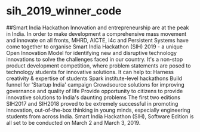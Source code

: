 # sih_2019_winner_code
##Smart India Hackathon
Innovation and entrepreneurship are at the peak in India. In order to make development a comprehensive mass movement and innovate on all fronts, MHRD, AICTE, i4c and Persistent Systems have come together to organise Smart India Hackathon (SIH) 2019 - a unique Open Innovation Model for identifying new and disruptive technology innovations to solve the challenges faced in our country. It's a non-stop product development competition, where problem statements are posed to technology students for innovative solutions. It can help to:
Harness creativity & expertise of students
Spark institute-level hackathons
Build funnel for 'Startup India' campaign
Crowdsource solutions for improving governance and quality of life
Provide opportunity to citizens to provide innovative solutions to India's daunting problems
The first two editions SIH2017 and SIH2018 proved to be extremely successful in promoting innovation, out-of-the-box thinking in young minds, especially engineering students from across India.
Smart India Hackathon (SIH), Software Edition is all set to be conducted on March 2 and March 3, 2019.
